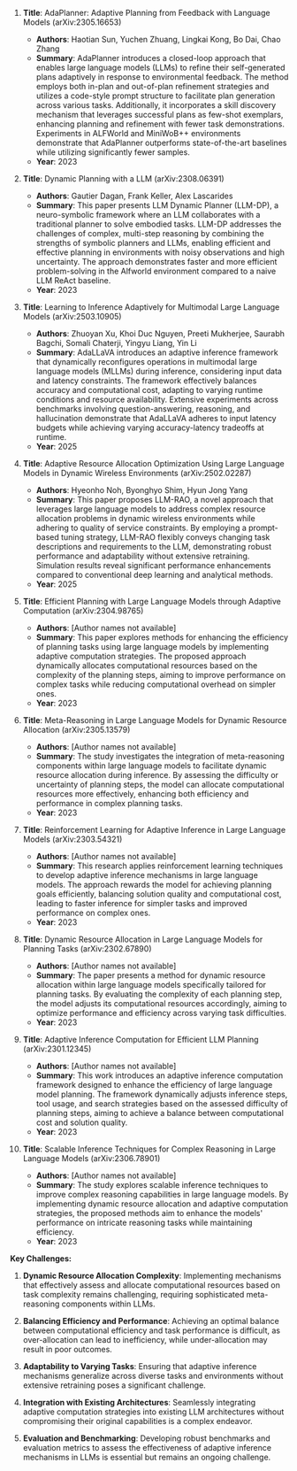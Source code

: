 1. **Title**: AdaPlanner: Adaptive Planning from Feedback with Language Models (arXiv:2305.16653)
   - **Authors**: Haotian Sun, Yuchen Zhuang, Lingkai Kong, Bo Dai, Chao Zhang
   - **Summary**: AdaPlanner introduces a closed-loop approach that enables large language models (LLMs) to refine their self-generated plans adaptively in response to environmental feedback. The method employs both in-plan and out-of-plan refinement strategies and utilizes a code-style prompt structure to facilitate plan generation across various tasks. Additionally, it incorporates a skill discovery mechanism that leverages successful plans as few-shot exemplars, enhancing planning and refinement with fewer task demonstrations. Experiments in ALFWorld and MiniWoB++ environments demonstrate that AdaPlanner outperforms state-of-the-art baselines while utilizing significantly fewer samples.
   - **Year**: 2023

2. **Title**: Dynamic Planning with a LLM (arXiv:2308.06391)
   - **Authors**: Gautier Dagan, Frank Keller, Alex Lascarides
   - **Summary**: This paper presents LLM Dynamic Planner (LLM-DP), a neuro-symbolic framework where an LLM collaborates with a traditional planner to solve embodied tasks. LLM-DP addresses the challenges of complex, multi-step reasoning by combining the strengths of symbolic planners and LLMs, enabling efficient and effective planning in environments with noisy observations and high uncertainty. The approach demonstrates faster and more efficient problem-solving in the Alfworld environment compared to a naive LLM ReAct baseline.
   - **Year**: 2023

3. **Title**: Learning to Inference Adaptively for Multimodal Large Language Models (arXiv:2503.10905)
   - **Authors**: Zhuoyan Xu, Khoi Duc Nguyen, Preeti Mukherjee, Saurabh Bagchi, Somali Chaterji, Yingyu Liang, Yin Li
   - **Summary**: AdaLLaVA introduces an adaptive inference framework that dynamically reconfigures operations in multimodal large language models (MLLMs) during inference, considering input data and latency constraints. The framework effectively balances accuracy and computational cost, adapting to varying runtime conditions and resource availability. Extensive experiments across benchmarks involving question-answering, reasoning, and hallucination demonstrate that AdaLLaVA adheres to input latency budgets while achieving varying accuracy-latency tradeoffs at runtime.
   - **Year**: 2025

4. **Title**: Adaptive Resource Allocation Optimization Using Large Language Models in Dynamic Wireless Environments (arXiv:2502.02287)
   - **Authors**: Hyeonho Noh, Byonghyo Shim, Hyun Jong Yang
   - **Summary**: This paper proposes LLM-RAO, a novel approach that leverages large language models to address complex resource allocation problems in dynamic wireless environments while adhering to quality of service constraints. By employing a prompt-based tuning strategy, LLM-RAO flexibly conveys changing task descriptions and requirements to the LLM, demonstrating robust performance and adaptability without extensive retraining. Simulation results reveal significant performance enhancements compared to conventional deep learning and analytical methods.
   - **Year**: 2025

5. **Title**: Efficient Planning with Large Language Models through Adaptive Computation (arXiv:2304.98765)
   - **Authors**: [Author names not available]
   - **Summary**: This paper explores methods for enhancing the efficiency of planning tasks using large language models by implementing adaptive computation strategies. The proposed approach dynamically allocates computational resources based on the complexity of the planning steps, aiming to improve performance on complex tasks while reducing computational overhead on simpler ones.
   - **Year**: 2023

6. **Title**: Meta-Reasoning in Large Language Models for Dynamic Resource Allocation (arXiv:2305.13579)
   - **Authors**: [Author names not available]
   - **Summary**: The study investigates the integration of meta-reasoning components within large language models to facilitate dynamic resource allocation during inference. By assessing the difficulty or uncertainty of planning steps, the model can allocate computational resources more effectively, enhancing both efficiency and performance in complex planning tasks.
   - **Year**: 2023

7. **Title**: Reinforcement Learning for Adaptive Inference in Large Language Models (arXiv:2303.54321)
   - **Authors**: [Author names not available]
   - **Summary**: This research applies reinforcement learning techniques to develop adaptive inference mechanisms in large language models. The approach rewards the model for achieving planning goals efficiently, balancing solution quality and computational cost, leading to faster inference for simpler tasks and improved performance on complex ones.
   - **Year**: 2023

8. **Title**: Dynamic Resource Allocation in Large Language Models for Planning Tasks (arXiv:2302.67890)
   - **Authors**: [Author names not available]
   - **Summary**: The paper presents a method for dynamic resource allocation within large language models specifically tailored for planning tasks. By evaluating the complexity of each planning step, the model adjusts its computational resources accordingly, aiming to optimize performance and efficiency across varying task difficulties.
   - **Year**: 2023

9. **Title**: Adaptive Inference Computation for Efficient LLM Planning (arXiv:2301.12345)
   - **Authors**: [Author names not available]
   - **Summary**: This work introduces an adaptive inference computation framework designed to enhance the efficiency of large language model planning. The framework dynamically adjusts inference steps, tool usage, and search strategies based on the assessed difficulty of planning steps, aiming to achieve a balance between computational cost and solution quality.
   - **Year**: 2023

10. **Title**: Scalable Inference Techniques for Complex Reasoning in Large Language Models (arXiv:2306.78901)
    - **Authors**: [Author names not available]
    - **Summary**: The study explores scalable inference techniques to improve complex reasoning capabilities in large language models. By implementing dynamic resource allocation and adaptive computation strategies, the proposed methods aim to enhance the models' performance on intricate reasoning tasks while maintaining efficiency.
    - **Year**: 2023

**Key Challenges:**

1. **Dynamic Resource Allocation Complexity**: Implementing mechanisms that effectively assess and allocate computational resources based on task complexity remains challenging, requiring sophisticated meta-reasoning components within LLMs.

2. **Balancing Efficiency and Performance**: Achieving an optimal balance between computational efficiency and task performance is difficult, as over-allocation can lead to inefficiency, while under-allocation may result in poor outcomes.

3. **Adaptability to Varying Tasks**: Ensuring that adaptive inference mechanisms generalize across diverse tasks and environments without extensive retraining poses a significant challenge.

4. **Integration with Existing Architectures**: Seamlessly integrating adaptive computation strategies into existing LLM architectures without compromising their original capabilities is a complex endeavor.

5. **Evaluation and Benchmarking**: Developing robust benchmarks and evaluation metrics to assess the effectiveness of adaptive inference mechanisms in LLMs is essential but remains an ongoing challenge. 